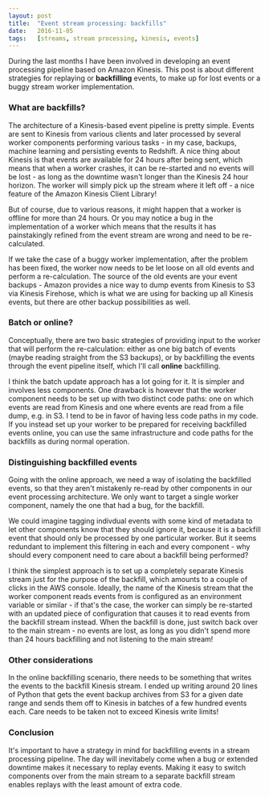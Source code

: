 ```yaml
---
layout: post
title:  "Event stream processing: backfills"
date:   2016-11-05
tags:   [streams, stream processing, kinesis, events]
---
```


During the last months I have been involved in developing an event processing pipeline based on Amazon Kinesis. This post is about different strategies for replaying or **backfilling** events, to make up for lost events or a buggy stream worker implementation.

### What are backfills?

The architecture of a Kinesis-based event pipeline is pretty simple. Events are sent to Kinesis from various clients and later processed by several worker components performing various tasks - in my case, backups, machine learning and persisting events to Redshift. A nice thing about Kinesis is that events are available for 24 hours after being sent, which means that when a worker crashes, it can be re-started and no events will be lost - as long as the downtime wasn't longer than the Kinesis 24 hour horizon. The worker will simply pick up the stream where it left off - a nice feature of the Amazon Kinesis Client Library!

But of course, due to various reasons, it might happen that a worker is offline for more than 24 hours. Or you may notice a bug in the implementation of a worker which means that the results it has painstakingly refined from the event stream are wrong and need to be re-calculated. 

If we take the case of a buggy worker implementation, after the problem has been fixed, the worker now needs to be let loose on all old events and perform a re-calculation. The source of the old events are your event backups - Amazon provides a nice way to dump events from Kinesis to S3 via Kinesis Firehose, which is what we are using for backing up all Kinesis events, but there are other backup possibilities as well.

### Batch or online?

Conceptually, there are two basic strategies of providing input to the worker that will perform the re-calculation: either as one big batch of events (maybe reading straight from the S3 backups),  or by backfilling the events through the event pipeline itself, which I'll call **online** backfilling.

I think the batch update approach has a lot going for it. It is simpler and involves less components. One drawback is however that the worker component needs to be set up with two distinct code paths: one on  which events are read from Kinesis and one where events are read from a file dump, e.g. in S3. I tend to be in favor of having less code paths in my code. If you instead set up your worker to be prepared for receiving backfilled events online, you can use the same infrastructure and code paths for the backfills as during normal operation.

### Distinguishing backfilled events

Going with the online approach, we need a way of isolating the backfilled events, so that they aren't mistakenly re-read by other components in our event processing architecture. We only want to target a single worker component, namely the one that had a bug, for the backfill. 

We could imagine tagging indivdual events with some kind of metadata to let other components know that they should ignore it, because it is a backfill event that should only be processed by one particular worker. But it seems redundant to implement this filtering in each and every component - why should every component need to care about a backfill being performed? 

I think the simplest approach is to set up a completely separate Kinesis stream just for the purpose of the backfill, which amounts to a couple of clicks in the AWS console. Ideally, the name of the Kinesis stream that the worker component reads events from is configured as an environment variable or similar - if that's the case, the worker can simply be re-started with an updated piece of configuration that causes it to read events from the backfill stream instead. When the backfill is done, just switch back over to the main stream - no events are lost, as long as you didn't spend more than 24 hours backfilling and not listening to the main stream!

### Other considerations

In the online backfilling scenario, there needs to be something that writes the events to the backfill Kinesis stream. I ended up writing around 20 lines of Python that gets the event backup archives from S3 for a given date range and sends them off to Kinesis in batches of a few hundred events each. Care needs to be taken not to exceed Kinesis write limits!  

### Conclusion 

It's important to have a strategy in mind for backfilling events in a stream processing pipeline. The day will inevitabely come when a bug or extended downtime makes it necessary to replay events. Making it easy to switch components over from the main stream to a separate backfill stream enables replays with the least amount of extra code. 
